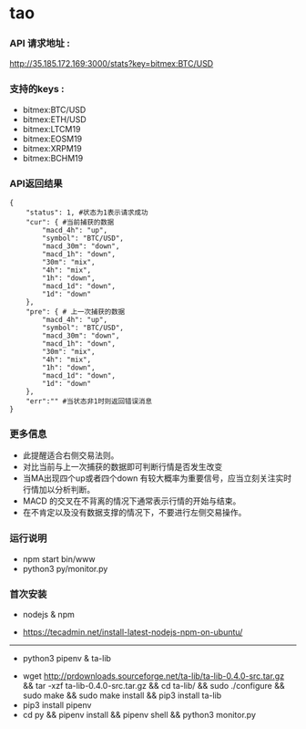 # tao

### API 请求地址 :
http://35.185.172.169:3000/stats?key=bitmex:BTC/USD

### 支持的keys : 
- bitmex:BTC/USD
- bitmex:ETH/USD
- bitmex:LTCM19
- bitmex:EOSM19
- bitmex:XRPM19
- bitmex:BCHM19

### API返回结果

```
{
    "status": 1, #状态为1表示请求成功
    "cur": { #当前捕获的数据
        "macd_4h": "up",
        "symbol": "BTC/USD",
        "macd_30m": "down",
        "macd_1h": "down",
        "30m": "mix",
        "4h": "mix",
        "1h": "down",
        "macd_1d": "down",
        "1d": "down"
    },
    "pre": { # 上一次捕获的数据
        "macd_4h": "up",
        "symbol": "BTC/USD",
        "macd_30m": "down",
        "macd_1h": "down",
        "30m": "mix",
        "4h": "mix",
        "1h": "down",
        "macd_1d": "down",
        "1d": "down"
    },
    "err":"" #当状态非1时则返回错误消息
}
```

### 更多信息
- 此提醒适合右侧交易法则。
- 对比当前与上一次捕获的数据即可判断行情是否发生改变
- 当MA出现四个up或者四个down 有较大概率为重要信号，应当立刻关注实时行情加以分析判断。
- MACD 的交叉在不背离的情况下通常表示行情的开始与结束。
- 在不肯定以及没有数据支撑的情况下，不要进行左侧交易操作。

### 运行说明
- npm start bin/www   
- python3 py/monitor.py 

### 首次安装 
* nodejs & npm
- https://tecadmin.net/install-latest-nodejs-npm-on-ubuntu/  
-----------------------------------------------------------   
* python3 pipenv & ta-lib
- wget http://prdownloads.sourceforge.net/ta-lib/ta-lib-0.4.0-src.tar.gz && tar -xzf ta-lib-0.4.0-src.tar.gz && cd ta-lib/ && sudo ./configure && sudo make && sudo make install && pip3 install ta-lib
- pip3 install pipenv 
- cd py && pipenv install && pipenv shell && python3 monitor.py
